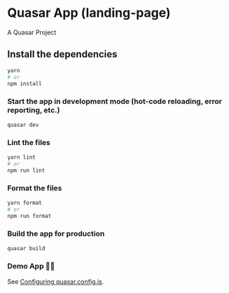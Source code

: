 # Quasar App (landing-page)

A Quasar Project

## Install the dependencies

```bash
yarn
# or
npm install
```

### Start the app in development mode (hot-code reloading, error reporting, etc.)

```bash
quasar dev
```

### Lint the files

```bash
yarn lint
# or
npm run lint
```

### Format the files

```bash
yarn format
# or
npm run format
```

### Build the app for production

```bash
quasar build
```

### Demo App 🚀💫

See [Configuring quasar.config.js](https://v2.quasar.dev/quasar-cli-vite/quasar-config-js).
